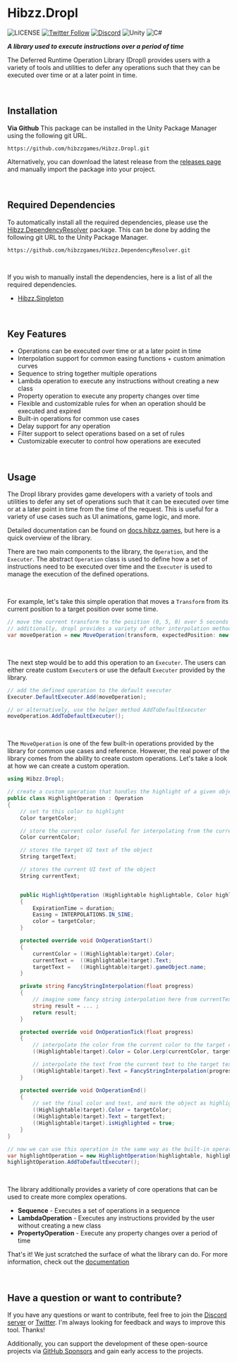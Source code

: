 # Hibzz.Dropl
![LICENSE](https://img.shields.io/badge/LICENSE-CC--BY--4.0-ee5b32?style=for-the-badge) [![Twitter Follow](https://img.shields.io/badge/follow-%40hibzzgames-1DA1f2?logo=twitter&style=for-the-badge)](https://twitter.com/hibzzgames) [![Discord](https://img.shields.io/discord/695898694083412048?color=788bd9&label=DIscord&style=for-the-badge)](https://discord.gg/YXdJ8cZngB) ![Unity](https://img.shields.io/badge/unity-%23000000.svg?style=for-the-badge&logo=unity&logoColor=white) ![C#](https://img.shields.io/badge/c%23-%23239120.svg?style=for-the-badge&logo=c-sharp&logoColor=white)

***A library used to execute instructions over a period of time***

The Deferred Runtime Operation Library (Dropl) provides users with a variety of tools and utilities to defer any operations such that they can be executed over time or at a later point in time.

<br>

## Installation
**Via Github**
This package can be installed in the Unity Package Manager using the following git URL.
```
https://github.com/hibzzgames/Hibzz.Dropl.git
```

Alternatively, you can download the latest release from the [releases page](https://github.com/hibzzgames/Hibzz.Dropl/releases) and manually import the package into your project.

<br>

## Required Dependencies
To automatically install all the required dependencies, please use the [Hibzz.DependencyResolver](https://github.com/hibzzgames/Hibzz.DependencyResolver) package. This can be done by adding the following git URL to the Unity Package Manager.

```
https://github.com/hibzzgames/Hibzz.DependencyResolver.git
```

<br>

If you wish to manually install the dependencies, here is a list of all the required dependencies.
- [Hibzz.Singleton](https://github.com/hibzzgames/Hibzz.Singletons)

<br>

## Key Features
- Operations can be executed over time or at a later point in time
- Interpolation support for common easing functions + custom animation curves
- Sequence to string together multiple operations
- Lambda operation to execute any instructions without creating a new class
- Property operation to execute any property changes over time
- Flexible and customizable rules for when an operation should be executed and expired
- Built-in operations for common use cases
- Delay support for any operation
- Filter support to select operations based on a set of rules
- Customizable executer to control how operations are executed

<br>

## Usage
The Dropl library provides game developers with a variety of tools and utilities to defer any set of operations such that it can be executed over time or at a later point in time from the time of the request. This is useful for a variety of use cases such as UI animations, game logic, and more.

Detailed documentation can be found on [docs.hibzz.games](https://docs.hibzz.games/dropl/getting-started/), but here is a quick overview of the library.

There are two main components to the library, the `Operation`, and the `Executer`. The abstract `Operation` class is used to define how a set of instructions need to be executed over time and the `Executer` is used to manage the execution of the defined operations.

<br>

For example, let's take this simple operation that moves a `Transform` from its current position to a target position over some time.

```csharp
// move the current transform to the position (0, 5, 0) over 5 seconds using a linear interpolation
// additionally, dropl provides a variety of other interpolation methods to work with
var moveOperation = new MoveOperation(transform, expectedPosition: new vector3(0, 5, 0), duration: 5f, easing: Interpolations.LINEAR);
```

<br>

The next step would be to add this operation to an `Executer`. The users can either create custom `Executer`s or use the default `Executer` provided by the library.

```csharp
// add the defined operation to the default executer
Executer.DefaultExecuter.Add(moveOperation);

// or alternatively, use the helper method AddToDefaultExecuter
moveOperation.AddToDefaultExecuter();
```

<br>

The `MoveOperation` is one of the few built-in operations provided by the library for common use cases and reference. However, the real power of the library comes from the ability to create custom operations. Let's take a look at how we can create a custom operation.

```csharp
using Hibzz.Dropl;

// create a custom operation that handles the highlight of a given object and display the text of the object
public class HighlightOperation : Operation
{
    // set to this color to highlight
    Color targetColor;

    // store the current color (useful for interpolating from the current color to the target color)
    Color currentColor;

    // stores the target UI text of the object
    String targetText;

    // stores the current UI text of the object
    String currentText;


    public HighlightOperation (Highlightable highlightable, Color highlightColor, float duration) : base(target: highlightable)
    {
        ExpirationTime = duration;
        Easing = INTERPOLATIONS.IN_SINE;
        color = targetColor;
    }

    protected override void OnOperationStart()
    {
        currentColor = ((Highlightable)target).Color;
        currentText =  ((Highlightable)target).Text;
        targetText =   ((Highlightable)target).gameObject.name;
    }

    private string FancyStringInterpolation(float progress) 
    {
        // imagine some fancy string interpolation here from currentText to targetText using the progress
        string result = ... ;
        return result;
    }

    protected override void OnOperationTick(float progress) 
    {
        // interpolate the color from the current color to the target color
        ((Highlightable)target).Color = Color.Lerp(currentColor, targetColor, progress);

        // interpolate the text from the current text to the target text
        ((Highlightable)target).Text = FancyStringInterpolation(progress);
    }

    protected override void OnOperationEnd()
    {
        // set the final color and text, and mark the object as highlighted
        ((Highlightable)target).Color = targetColor;
        ((Highlightable)target).Text = targetText;
        ((Highlightable)target).isHighlighted = true;
    }
}

// now we can use this operation in the same way as the built-in operations
var highlightOperation = new HighlightOperation(highlightable, highlightColor: Color.red, duration: 5f);
highlightOperation.AddToDefaultExecuter();
```

<br>

The library additionally provides a variety of core operations that can be used to create more complex operations. 
- **Sequence** - Executes a set of operations in a sequence
- **LambdaOperation** - Executes any instructions provided by the user without creating a new class
- **PropertyOperation** - Execute any property changes over a period of time

That's it! We just scratched the surface of what the library can do. For more information, check out the [documentation](https://docs.hibzz.games/dropl/getting-started/)

<br>

## Have a question or want to contribute?
If you have any questions or want to contribute, feel free to join the [Discord server](https://discord.gg/YXdJ8cZngB) or [Twitter](https://twitter.com/hibzzgames). I'm always looking for feedback and ways to improve this tool. Thanks!

Additionally, you can support the development of these open-source projects via [GitHub Sponsors](https://github.com/sponsors/sliptrixx) and gain early access to the projects.

